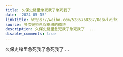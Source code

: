 ```yaml
---
title: 久保史绪里急死我了急死我了
date: '2024-05-15'
linkTitle: https://weibo.com/5286768287/OeswlvifK
source: 多次婉拒久保织织的微博
description: 久保史绪里急死我了急死我了  ...
disable_comments: true
---
```

久保史绪里急死我了急死我了  ...